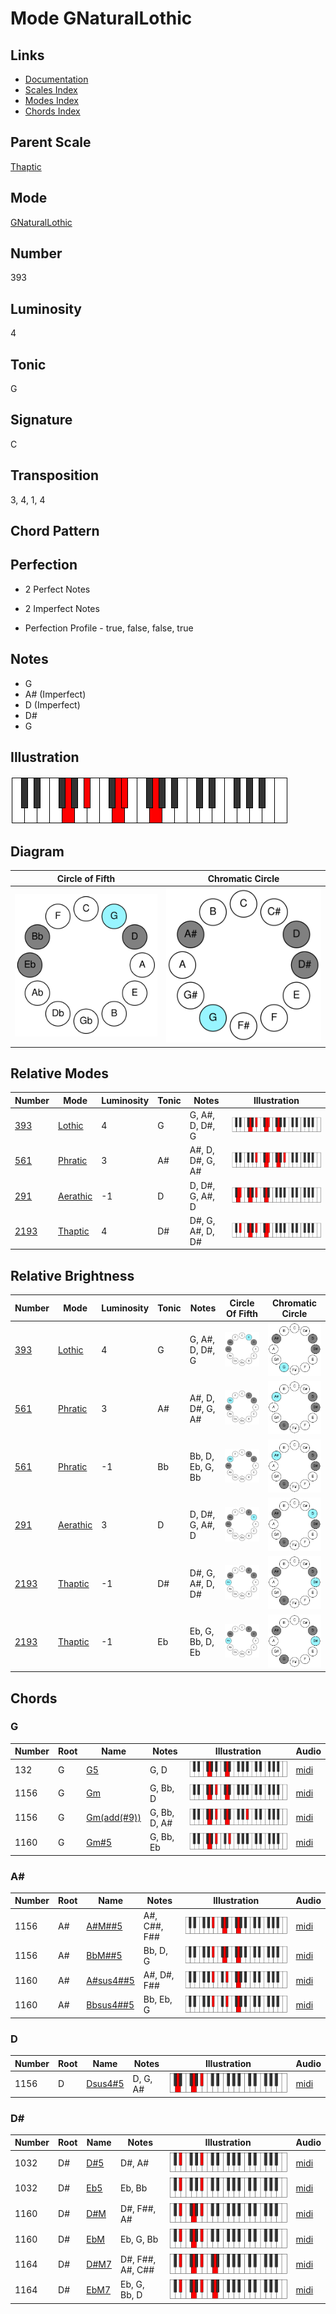 # Mode GNaturalLothic

## Links

- [Documentation](README.md)
- [Scales Index](Scales.md)
- [Modes Index](Modes.md)
- [Chords Index](Chords.md)

## Parent Scale

[Thaptic](ScaleThaptic.md)

## Mode

[GNaturalLothic](ModeGNaturalLothic.md)

## Number

393

## Luminosity

4

## Tonic

G

## Signature

C

## Transposition

3, 4, 1, 4

## Chord Pattern



## Perfection

 - 2 Perfect Notes

 - 2 Imperfect Notes

 - Perfection Profile - true, false, false, true

## Notes

- G
- A# (Imperfect)
- D (Imperfect)
- D#
- G

## Illustration

![GNaturalLothic](ModeGNaturalLothic.png)

## Diagram

| Circle of Fifth | Chromatic Circle |
|-----------------|------------------|
| ![GNaturalLothic](CircleOfFifthModeGNaturalLothic.svg) | ![GNaturalLothic](ChromaticCircleModeGNaturalLothic.svg) |
## Relative Modes

| Number | Mode | Luminosity | Tonic | Notes | Illustration |
|--------|------|------------|-------|-------|--------------|
| [393](https://ianring.com/musictheory/scales/393) | [Lothic](ModeLothic.md) | 4 | G | G, A#, D, D#, G | ![GNaturalLothic](ModeGNaturalLothic.png) |
| [561](https://ianring.com/musictheory/scales/561) | [Phratic](ModePhratic.md) | 3 | A# | A#, D, D#, G, A# | ![ASharpPhratic](ModeASharpPhratic.png) |
| [291](https://ianring.com/musictheory/scales/291) | [Aerathic](ModeAerathic.md) | -1 | D | D, D#, G, A#, D | ![DNaturalAerathic](ModeDNaturalAerathic.png) |
| [2193](https://ianring.com/musictheory/scales/2193) | [Thaptic](ModeThaptic.md) | 4 | D# | D#, G, A#, D, D# | ![DSharpThaptic](ModeDSharpThaptic.png) |
## Relative Brightness

| Number | Mode | Luminosity | Tonic | Notes | Circle Of Fifth | Chromatic Circle |
|--------|------|------------|-------|-------|-----------------|------------------|
| [393](https://ianring.com/musictheory/scales/393) | [Lothic](ModeLothic.md) | 4 | G | G, A#, D, D#, G | ![GNaturalLothic](CircleOfFifthModeGNaturalLothic.svg) | ![GNaturalLothic](ChromaticCircleModeGNaturalLothic.svg) |
| [561](https://ianring.com/musictheory/scales/561) | [Phratic](ModePhratic.md) | 3 | A# | A#, D, D#, G, A# | ![ASharpPhratic](CircleOfFifthModeASharpPhratic.svg) | ![ASharpPhratic](ChromaticCircleModeASharpPhratic.svg) |
| [561](https://ianring.com/musictheory/scales/561) | [Phratic](ModePhratic.md) | -1 | Bb | Bb, D, Eb, G, Bb | ![BFlatPhratic](CircleOfFifthModeBFlatPhratic.svg) | ![BFlatPhratic](ChromaticCircleModeBFlatPhratic.svg) |
| [291](https://ianring.com/musictheory/scales/291) | [Aerathic](ModeAerathic.md) | 3 | D | D, D#, G, A#, D | ![DNaturalAerathic](CircleOfFifthModeDNaturalAerathic.svg) | ![DNaturalAerathic](ChromaticCircleModeDNaturalAerathic.svg) |
| [2193](https://ianring.com/musictheory/scales/2193) | [Thaptic](ModeThaptic.md) | -1 | D# | D#, G, A#, D, D# | ![DSharpThaptic](CircleOfFifthModeDSharpThaptic.svg) | ![DSharpThaptic](ChromaticCircleModeDSharpThaptic.svg) |
| [2193](https://ianring.com/musictheory/scales/2193) | [Thaptic](ModeThaptic.md) | -1 | Eb | Eb, G, Bb, D, Eb | ![EFlatThaptic](CircleOfFifthModeEFlatThaptic.svg) | ![EFlatThaptic](ChromaticCircleModeEFlatThaptic.svg) |

## Chords

### G

| Number | Root | Name | Notes | Illustration | Audio |
|--------|------|------|-------|--------------|-------|
| 132 | G | [G5](ChordGNaturalPowerChord.md) | G, D | ![G5](ChordGNaturalPowerChordRootPosition.png) | [midi](ChordGNaturalPowerChordRootPosition.mid) |
| 1156 | G | [Gm](ChordGNaturalMinor.md) | G, Bb, D | ![Gm](ChordGNaturalMinorRootPosition.png) | [midi](ChordGNaturalMinorRootPosition.mid) |
| 1156 | G | [Gm(add(#9))](ChordGNaturalMinorAddSharpNinth.md) | G, Bb, D, A# | ![Gm(add(#9))](ChordGNaturalMinorAddSharpNinthRootPosition.png) | [midi](ChordGNaturalMinorAddSharpNinthRootPosition.mid) |
| 1160 | G | [Gm#5](ChordGNaturalMinorSharpFifth.md) | G, Bb, Eb | ![Gm#5](ChordGNaturalMinorSharpFifthRootPosition.png) | [midi](ChordGNaturalMinorSharpFifthRootPosition.mid) |

### A#

| Number | Root | Name | Notes | Illustration | Audio |
|--------|------|------|-------|--------------|-------|
| 1156 | A# | [A#M##5](ChordASharpMajorDoubleSharpFifth.md) | A#, C##, F## | ![A#M##5](ChordASharpMajorDoubleSharpFifthRootPosition.png) | [midi](ChordASharpMajorDoubleSharpFifthRootPosition.mid) |
| 1156 | A# | [BbM##5](ChordBFlatMajorDoubleSharpFifth.md) | Bb, D, G | ![BbM##5](ChordBFlatMajorDoubleSharpFifthRootPosition.png) | [midi](ChordBFlatMajorDoubleSharpFifthRootPosition.mid) |
| 1160 | A# | [A#sus4##5](ChordASharpSuspendedFourthDoubleSharpFifth.md) | A#, D#, F## | ![A#sus4##5](ChordASharpSuspendedFourthDoubleSharpFifthRootPosition.png) | [midi](ChordASharpSuspendedFourthDoubleSharpFifthRootPosition.mid) |
| 1160 | A# | [Bbsus4##5](ChordBFlatSuspendedFourthDoubleSharpFifth.md) | Bb, Eb, G | ![Bbsus4##5](ChordBFlatSuspendedFourthDoubleSharpFifthRootPosition.png) | [midi](ChordBFlatSuspendedFourthDoubleSharpFifthRootPosition.mid) |

### D

| Number | Root | Name | Notes | Illustration | Audio |
|--------|------|------|-------|--------------|-------|
| 1156 | D | [Dsus4#5](ChordDNaturalSuspendedFourthSharpFifth.md) | D, G, A# | ![Dsus4#5](ChordDNaturalSuspendedFourthSharpFifthRootPosition.png) | [midi](ChordDNaturalSuspendedFourthSharpFifthRootPosition.mid) |

### D#

| Number | Root | Name | Notes | Illustration | Audio |
|--------|------|------|-------|--------------|-------|
| 1032 | D# | [D#5](ChordDSharpPowerChord.md) | D#, A# | ![D#5](ChordDSharpPowerChordRootPosition.png) | [midi](ChordDSharpPowerChordRootPosition.mid) |
| 1032 | D# | [Eb5](ChordEFlatPowerChord.md) | Eb, Bb | ![Eb5](ChordEFlatPowerChordRootPosition.png) | [midi](ChordEFlatPowerChordRootPosition.mid) |
| 1160 | D# | [D#M](ChordDSharpMajor.md) | D#, F##, A# | ![D#M](ChordDSharpMajorRootPosition.png) | [midi](ChordDSharpMajorRootPosition.mid) |
| 1160 | D# | [EbM](ChordEFlatMajor.md) | Eb, G, Bb | ![EbM](ChordEFlatMajorRootPosition.png) | [midi](ChordEFlatMajorRootPosition.mid) |
| 1164 | D# | [D#M7](ChordDSharpMajorSeventh.md) | D#, F##, A#, C## | ![D#M7](ChordDSharpMajorSeventhRootPosition.png) | [midi](ChordDSharpMajorSeventhRootPosition.mid) |
| 1164 | D# | [EbM7](ChordEFlatMajorSeventh.md) | Eb, G, Bb, D | ![EbM7](ChordEFlatMajorSeventhRootPosition.png) | [midi](ChordEFlatMajorSeventhRootPosition.mid) |

